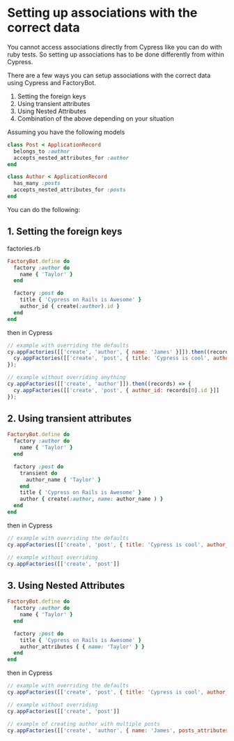 # Setting up associations with the correct data

You cannot access associations directly from Cypress like you can do with ruby tests.
So setting up associations has to be done differently from within Cypress.

There are a few ways you can setup associations with the correct data using Cypress and FactoryBot.
1. Setting the foreign keys
2. Using transient attributes
3. Using Nested Attributes
4. Combination of the above depending on your situation

Assuming you have the following models

```rb
class Post < ApplicationRecord
  belongs_to :author
  accepts_nested_attributes_for :author
end

class Author < ApplicationRecord
  has_many :posts
  accepts_nested_attributes_for :posts
end
```

You can do the following:

## 1. Setting the foreign keys

factories.rb
```rb
FactoryBot.define do
  factory :author do
    name { 'Taylor' }
  end

  factory :post do
    title { 'Cypress on Rails is Awesome' }
    author_id { create(:author).id }
  end
end
```

then in Cypress
```js
// example with overriding the defaults
cy.appFactories([['create', 'author', { name: 'James' }]]).then((records) => {
  cy.appFactories([['create', 'post', { title: 'Cypress is cool', author_id: records[0].id }]]
});

// example without overriding anything
cy.appFactories([['create', 'author']]).then((records) => {
  cy.appFactories([['create', 'post', { author_id: records[0].id }]]
});
```

## 2. Using transient attributes

```rb
FactoryBot.define do
  factory :author do
    name { 'Taylor' }
  end

  factory :post do
    transient do
      author_name { 'Taylor' }
    end
    title { 'Cypress on Rails is Awesome' }
    author { create(:author, name: author_name ) }
  end
end
```

then in Cypress
```js
// example with overriding the defaults
cy.appFactories([['create', 'post', { title: 'Cypress is cool', author_name: 'James' }]]

// example without overriding
cy.appFactories([['create', 'post']]
```

## 3. Using Nested Attributes

```rb
FactoryBot.define do
  factory :author do
    name { 'Taylor' }
  end

  factory :post do
    title { 'Cypress on Rails is Awesome' }
    author_attributes { { name: 'Taylor' } }
  end
end
```

then in Cypress
```js
// example with overriding the defaults
cy.appFactories([['create', 'post', { title: 'Cypress is cool', author_attributes: { name: 'James' } }]]

// example without overriding
cy.appFactories([['create', 'post']]

// example of creating author with multiple posts
cy.appFactories([['create', 'author', { name: 'James', posts_attributes: [{ name: 'Cypress is cool' }, {name: 'Rails is awesome' }] ]]
```
